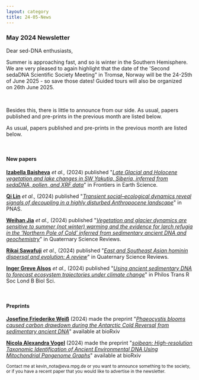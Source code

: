 ```yaml
---
layout: category
title: 24-05-News
---
```


<div class="section">
<h3 class="section-title underline">May 2024 Newsletter</h3>
</div>

<div class="intro">
<p> Dear sed-DNA enthusiasts,</p>

<p>Summer is approaching fast, and so is winter in the Southern Hemisphere. We are very pleased to again highlight that the date of the 'Second sedaDNA Scientific Society Meeting" in Tromsø, Norway will be the 24-25th of June 2025 - so save those dates! Guided tours will also be organized on 26th June 2025.</p>  

<p>Besides this, there is little to announce from our side. As usual, papers published and pre-prints in the previous month are listed below.</p>

<p>As usual, papers published and pre-prints in the previous month are listed below.</p>

<br>
<div class="intro">
<h4 class="section-title underline">New papers</h4>

<p><a href="https://www.researchgate.net/profile/Izabella-Baisheva" target="_blank"><b>Izabella Baisheva</b></a> <i> et al.,</i> (2024) published "<a href="https://doi.org/10.3389/feart.2024.1354284" target="_blank"><u><i>Late Glacial and Holocene vegetation and lake changes in SW Yakutia, Siberia, inferred from sedaDNA, pollen, and XRF data</i></u></a>" in Frontiers in Earth Science.</p>

<p><a href="https://www.researchgate.net/profile/Qi-Lin-17" target="_blank"><b>Qi Lin</b></a> <i> et al.,</i> (2024) published "<a href="https://doi.org/10.1073/pnas.2321303121" target="_blank"><u><i>Transient social–ecological dynamics reveal signals of decoupling in a highly disturbed Anthropocene landscape</i></u></a>" in PNAS.</p>

<p><a href="https://www.researchgate.net/profile/Weihan-Jia-3" target="_blank"><b>Weihan Jia</b></a> <i> et al.,</i> (2024) published "<a href="https://doi.org/10.1016/j.quascirev.2024.108650" target="_blank"><u><i>Vegetation and glacier dynamics are sensitive to summer (not winter) warming and the evidence for larch refugia in the ‘Northern Pole of Cold’ inferred from sedimentary ancient DNA and geochemistry</i></u></a>" in Quaternary Science Reviews.</p>

<p><a href="https://www.researchgate.net/profile/Rikai-Sawafuji" target="_blank"><b>Rikai Sawafuji</b></a> <i> et al.,</i> (2024) published "<a href="https://doi.org/10.1016/j.quascirev.2024.108669" target="_blank"><u><i>East and Southeast Asian hominin dispersal and evolution: A review</i></u></a>" in Quaternary Science Reviews.</p>

<p><a href="https://www.researchgate.net/profile/Inger-Alsos" target="_blank"><b>Inger Greve Alsos</b></a> <i> et al.,</i> (2024) published "<a href="https://doi.org/10.1098/rstb.2023.0017" target="_blank"><u><i>Using ancient sedimentary DNA to forecast ecosystem trajectories under climate change</i></u></a>" in Philos Trans R Soc Lond B Biol Sci.</p>

<br>

<div class="intro">
<h4 class="section-title underline">Preprints</h4>

<p><a href="https://www.researchgate.net/profile/Josefine-Weiss" target="_blank"><b>Josefine Friederike Weiß</b></a> (2024) made the preprint "<a href="https://doi.org/10.1101/2024.04.11.589015" target="_blank"><u><i>Phaeocystis blooms caused carbon drawdown during the Antarctic Cold Reversal from sedimentary ancient DNA</i></u></a>" available at bioRxiv</p>


<p><a href="https://scholar.google.com/citations?user=3ubwYdwAAAAJ&hl=en&oi=ao" target="_blank"><b>Nicola Alexandra Vogel</b></a> (2024) made the preprint "<a href="https://doi.org/10.1101/2024.04.12.589157" target="_blank"><u><i>soibean: High-resolution Taxonomic Identification of Ancient Environmental DNA Using Mitochondrial Pangenome Graphs</i></u></a>" available at bioRxiv</p>

<p><small>Contact me at kevin_nota@eva.mpg.de or you want to announce something to the society, or if you have a recent paper that you would like to advertise in the newsletter.</small></p>
